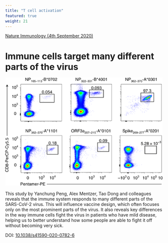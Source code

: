 ```yaml
---
title: "T cell activation"
featured: true
weight: 21
---
```


[Nature Immunology (4th September 2020)](https://doi.org/10.1038/s41590-020-0782-6)

# Immune cells target many different parts of the virus

![](/img/figures/store/nat_immun_t_cells.svg)

This study by Yanchung Peng, Alex Mentzer, Tao Dong and colleagues reveals that the immune system responds to many different parts of the SARS-CoV-2 virus. This will influence vaccine design, which often focuses only on the most prominent parts of the virus. It also reveals key differences in the way immune cells fight the virus in patients who have mild disease, helping us to better understand how some people are able to fight it off without becoming very sick.

DOI: [10.1038/s41590-020-0782-6](https://doi.org/10.1038/s41590-020-0782-6)
